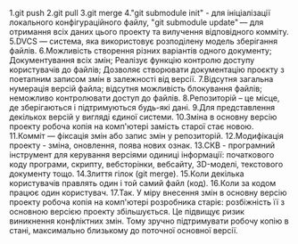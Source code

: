 1.git push
2.git pull
3.git merge
4."git submodule init" - для ініціалізації локального конфігураційного файлу, "git submodule update" — для отримання всіх даних цього проекту та вилучення відповідного комміту.
5.DVCS — система, яка використовує розподілену модель зберігання файлів.
6.Можливість створення різних варіантів одного документу; Документування всіх змін; Реалізує функцію контролю доступу користувачів до файлів; Дозволяє створювати документацію проєкту з поетапним записом змін в залежності від версії.
7.Відсутня загальна нумерація версій файла; відсутня можливість блокування файлів; неможливо контролювати доступ до файлів.
8.Репозиторій – це місце, де зберігаються і підтримуються будь-які дані.
9.Для представлення декількох версій у вигляді єдиної системи.
10.Зміна в основну версію проекту робоча копія на комп'ютері замість старої стає новою.
11.Комміт — фіксація змін або запис змін у репозиторій.
12.Модифікація проекту - зміна, оновлення, поява нових ознак.
13.СКВ - програмний інструмент для керування версіями одиниці інформації: початкового коду програми, скрипту, вебсторінки, вебсайту, 3D-моделі, текстового документу тощо.
14.Злиття гілок (git merge).
15.Коли декілька користувачів правлять один і той самий файл (код).
16.Коли за кодом працює один користувач.
17.Так. У міру внесення змін в основну версію проекту робоча копія на комп'ютері розробника старіє: розбіжність її з основною версією проекту збільшується. Це підвищує ризик виникнення конфліктних змін. Тому зручно підтримувати робочу копію в стані, максимально близькому до поточної основної версії.
